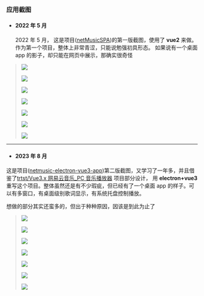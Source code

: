 ### 应用截图

- #### 2022 年 5 月
  2022 年 5 月， 这是项目([netMusicSPA](https://github.com/xuejiangping/netMusicSPA))的第一版截图，使用了 **vue2** 来做。作为第一个项目，整体上非常青涩，只能说勉强初具形态。
  如果说有一个桌面 app 的影子，却只能在网页中展示，那确实很奇怪

> ![](/doc/imgs/202205/0b83c128-f39a-40f2-aa1e-98d25eb023d6.png)
>
> ![](/doc/imgs/202205/0e7fae04-a2bd-46bb-94a6-5f096c919ace.png)
>
> ![](/doc/imgs/202205/5c6f7841-5c68-4885-9a11-a9f54c179c0d.png)
>
> ![](/doc/imgs/202205/88f177e3-0872-4244-a567-01249d5841f3.png)
>
> ![](/doc/imgs/202205/8cb16f9d-ac89-4e8e-b58f-6e2f477addf0.png)
>
> ![](/doc/imgs/202205/9c009d5c-3e1a-4586-a5d5-ec48f833d1f9.png)
>
> ![](/doc/imgs/202205/eee13ae5-472b-449b-b6d5-f647b80638da.png)

---

- #### 2023 年 8 月

这是项目([netmusic-electron-vue3-app](https://gitee.com/xue6474/netmusic-electron-vue3-app))第二版截图，又学习了一年多，并且借鉴了[trtst/Vue3.x 网易云音乐\_PC 音乐播放器](https://gitee.com/trtst/vue3-music) 项目部分设计， 用 **electron+vue3** 重写这个项目。整体虽然还是有不少瑕疵，但已经有了一个桌面 app 的样子。可以有多窗口，有桌面级别歌词显示，有系统托盘控制播放。

想做的部分其实还蛮多的，但出于种种原因，因该是到此为止了

> ![](/doc/imgs/202308/Snipaste_2023-08-15_04-58-07.png)
>
> ![](/doc/imgs/202308/Snipaste_2023-08-15_04-58-47.png)
>
> ![](/doc/imgs/202308/Snipaste_2023-08-15_04-58-58.png)
>
> ![](/doc/imgs/202308/Snipaste_2023-08-15_05-00-10.png)
>
> ![](/doc/imgs/202308/Snipaste_2023-08-15_05-00-51.png)
>
> ![](/doc/imgs/202308/Snipaste_2023-08-15_05-01-50.png)
>
> ![](/doc/imgs/202308/Snipaste_2023-08-15_05-02-45.png)
